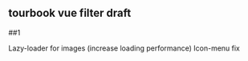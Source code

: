 ## tourbook vue filter draft
##1

Lazy-loader for images (increase loading performance)
Icon-menu fix
